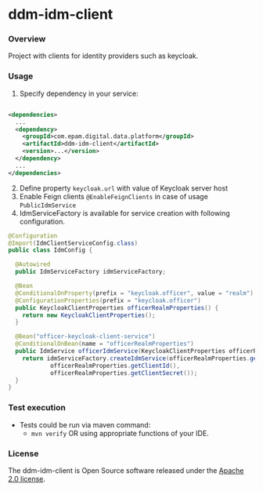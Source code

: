 # ddm-idm-client

### Overview

Project with clients for identity providers such as keycloak.

### Usage

1. Specify dependency in your service:

```xml

<dependencies>
  ...
  <dependency>
    <groupId>com.epam.digital.data.platform</groupId>
    <artifactId>ddm-idm-client</artifactId>
    <version>...</version>
  </dependency>
  ...
</dependencies>
```
2. Define property ```keycloak.url``` with value of Keycloak server host
3. Enable Feign clients `@EnableFeignClients` in case of usage `PublicIdmService`
4. IdmServiceFactory is available for  service creation with following configuration.

```java
@Configuration
@Import(IdmClientServiceConfig.class)
public class IdmConfig {

  @Autowired
  public IdmServiceFactory idmServiceFactory;

  @Bean
  @ConditionalOnProperty(prefix = "keycloak.officer", value = "realm")
  @ConfigurationProperties(prefix = "keycloak.officer")
  public KeycloakClientProperties officerRealmProperties() {
    return new KeycloakClientProperties();
  }

  @Bean("officer-keycloak-client-service")
  @ConditionalOnBean(name = "officerRealmProperties")
  public IdmService officerIdmService(KeycloakClientProperties officerRealmProperties) {
    return idmServiceFactory.createIdmService(officerRealmProperties.getRealm(),
            officerRealmProperties.getClientId(),
            officerRealmProperties.getClientSecret());
  }
}
```

### Test execution

* Tests could be run via maven command:
    * `mvn verify` OR using appropriate functions of your IDE.

### License

The ddm-idm-client is Open Source software released under
the [Apache 2.0 license](https://www.apache.org/licenses/LICENSE-2.0).